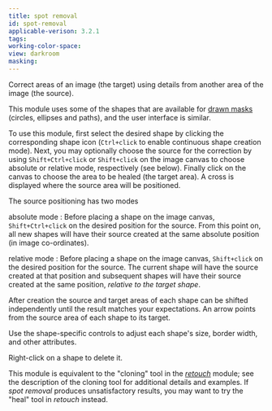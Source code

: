 ```yaml
---
title: spot removal
id: spot-removal
applicable-verison: 3.2.1
tags: 
working-color-space:  
view: darkroom
masking: 
---
```


Correct areas of an image (the target) using details from another area of the image (the source).

This module uses some of the shapes that are available for [drawn masks](../../darkroom/masking-and-blending/masks/drawn.md) (circles, ellipses and paths), and the user interface is similar. 

To use this module, first select the desired shape by clicking the corresponding shape icon (`Ctrl+click` to enable continuous shape creation mode). Next, you may optionally choose the source for the correction by using `Shift+Ctrl+click` or `Shift+click` on the image canvas to choose absolute or relative mode, respectively (see below). Finally click on the canvas to choose the area to be healed (the target area). A cross is displayed where the source area will be positioned.

The source positioning has two modes

absolute mode
: Before placing a shape on the image canvas, `Shift+Ctrl+click` on the desired position for the source. From this point on, all new shapes will have their source created at the same absolute position (in image co-ordinates). 

relative mode
: Before placing a shape on the image canvas, `Shift+click` on the desired position for the source. The current shape will have the source created at that position and subsequent shapes will have their source created at the same position, _relative to the target shape_.

After creation the source and target areas of each shape can be shifted independently until the result matches your expectations. An arrow points from the source area of each shape to its target.

Use the shape-specific controls to adjust each shape's size, border width, and other attributes.

Right-click on a shape to delete it.

This module is equivalent to the "cloning" tool in the [_retouch_](./retouch.md) module; see the description of the cloning tool for additional details and examples.  If _spot removal_ produces unsatisfactory results, you may want to try the "heal" tool in _retouch_ instead.
